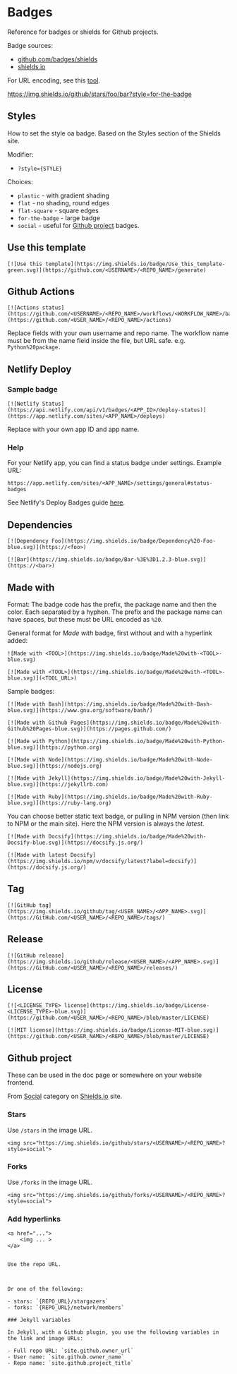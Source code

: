 # Badges

Reference for badges or shields for Github projects.

Badge sources:

- [github.com/badges/shields](https://github.com/badges/shields)
- [shields.io](https://shields.io/)

For URL encoding, see this [tool](https://www.urlencoder.org/).

https://img.shields.io/github/stars/foo/bar?style=for-the-badge

## Styles

How to set the style oa badge. Based on the Styles section of the Shields site.

Modifier:

- `?style={STYLE}`

Choices:

- `plastic` - with gradient shading
- `flat` - no shading, round edges
- `flat-square` - square edges
- `for-the-badge` - large badge
- `social` - useful for [Github project](#github-project) badges.


## Use this template

```
[![Use this template](https://img.shields.io/badge/Use_this_template-green.svg)](https://github.com/<USERNAME>/<REPO_NAME>/generate)
```

## Github Actions

```
[![Actions status](https://github.com/<USERNAME>/<REPO_NAME>/workflows/<WORKFLOW_NAME>/badge.svg)](https://github.com/<USER_NAME>/<REPO_NAME>/actions)
```

Replace fields with your own username and repo name. The workflow name must be from the name field inside the file, but URL safe. e.g. `Python%20package.`

## Netlify Deploy

### Sample badge

```
[![Netlify Status](https://api.netlify.com/api/v1/badges/<APP_ID>/deploy-status)](https://app.netlify.com/sites/<APP_NAME>/deploys)
```

Replace with your own app ID and app name.

### Help

For your Netlify app, you can find a status badge under settings. Example URL:

```
https://app.netlify.com/sites/<APP_NAME>/settings/general#status-badges
```

See Netlify's Deploy Badges guide [here](https://www.netlify.com/blog/2019/01/29/sharing-the-love-with-netlify-deployment-badges/).


## Dependencies

```
[![Dependency Foo](https://img.shields.io/badge/Dependency%20-Foo-blue.svg)](https://<foo>)
```

```
[![Bar](https://img.shields.io/badge/Bar-%3E%3D1.2.3-blue.svg)](https://<bar>)
```


## Made with

Format: The badge code has the prefix, the package name and then the color. Each separated by a hyphen. The prefix and the package name can have spaces, but these must be URL encoded as `%20`.

General format for _Made with_ badge, first without and with a hyperlink added:

```
![Made with <TOOL>](https://img.shields.io/badge/Made%20with-<TOOL>-blue.svg)

[![Made with <TOOL>](https://img.shields.io/badge/Made%20with-<TOOL>-blue.svg)](<TOOL_URL>)
```

Sample badges:

```
[![Made with Bash](https://img.shields.io/badge/Made%20with-Bash-blue.svg)](https://www.gnu.org/software/bash/)

[![Made with Github Pages](https://img.shields.io/badge/Made%20with-Github%20Pages-blue.svg)](https://pages.github.com/)

[![Made with Python](https://img.shields.io/badge/Made%20with-Python-blue.svg)](https://python.org)

[![Made with Node](https://img.shields.io/badge/Made%20with-Node-blue.svg)](https://nodejs.org)

[![Made with Jekyll](https://img.shields.io/badge/Made%20with-Jekyll-blue.svg)](https://jekyllrb.com)

[![Made with Ruby](https://img.shields.io/badge/Made%20with-Ruby-blue.svg)](https://ruby-lang.org)
```

You can choose better static text badge, or pulling in NPM version (then link to NPM or the main site). Here the NPM version is always the _latest_.

```
[![Made with Docsify](https://img.shields.io/badge/Made%20with-Docsify-blue.svg)](https://docsify.js.org/) 

[![Made with latest Docsify](https://img.shields.io/npm/v/docsify/latest?label=docsify)](https://docsify.js.org/)
```

## Tag

```
[![GitHub tag](https://img.shields.io/github/tag/<USER_NAME>/<APP_NAME>.svg)](https://GitHub.com/<USER_NAME>/<REPO_NAME>/tags/)
```

## Release

```
[![GitHub release](https://img.shields.io/github/release/<USER_NAME>/<APP_NAME>.svg)](https://GitHub.com/<USER_NAME>/<REPO_NAME>/releases/)
```

## License

```
[![<LICENSE_TYPE> license](https://img.shields.io/badge/License-<LICENSE_TYPE>-blue.svg)](https://github.com/<USER_NAME>/<REPO_NAME>/blob/master/LICENSE)
```

```
[![MIT license](https://img.shields.io/badge/License-MIT-blue.svg)](https://github.com/<USER_NAME>/<REPO_NAME>/blob/master/LICENSE)
```


## Github project

These can be used in the doc page or somewhere on your website frontend.

From [Social](https://shields.io/category/social) category on [Shields.io](https://shields.io/) site.


### Stars

Use `/stars` in the image URL.

```
<img src="https://img.shields.io/github/stars/<USERNAME>/<REPO_NAME>?style=social">
```

### Forks

Use `/forks` in the image URL.

```
<img src="https://img.shields.io/github/forks/<USERNAME>/<REPO_NAME>?style=social">
```

### Add hyperlinks

```
<a href="...">
    <img ... >
</a>
```
```

Use the repo URL. 

```
<a href="https://github.com/<USERNAME>/<REPO_NAME>">
    <img ... >
</a>

```

Or one of the following:

- stars: `{REPO_URL}/stargazers`
- forks: `{REPO_URL}/network/members`

### Jekyll variables

In Jekyll, with a Github plugin, you use the following variables in the link and image URLs:

- Full repo URL: `site.github.owner_url`
- User name: `site.github.owner_name`
- Repo name: `site.github.project_title`
